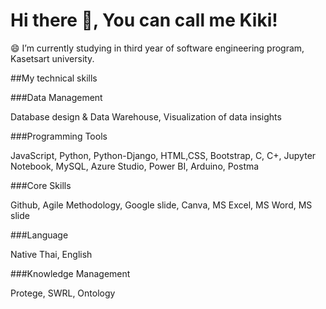 # Hi there 👋, You can call me Kiki!

😄 I’m currently studying in third year of software engineering program, Kasetsart university.

##My technical skills	

###Data Management 

Database design & Data Warehouse, Visualization of data insights

###Programming Tools 

JavaScript, Python, Python-Django, HTML,CSS, Bootstrap,  C, C+, Jupyter Notebook, MySQL, Azure Studio, Power BI, Arduino, Postma
			
###Core Skills 

Github, Agile Methodology, Google slide, Canva, MS Excel, MS Word, MS slide		

###Language 

Native Thai, English

###Knowledge Management 

Protege, SWRL, Ontology
